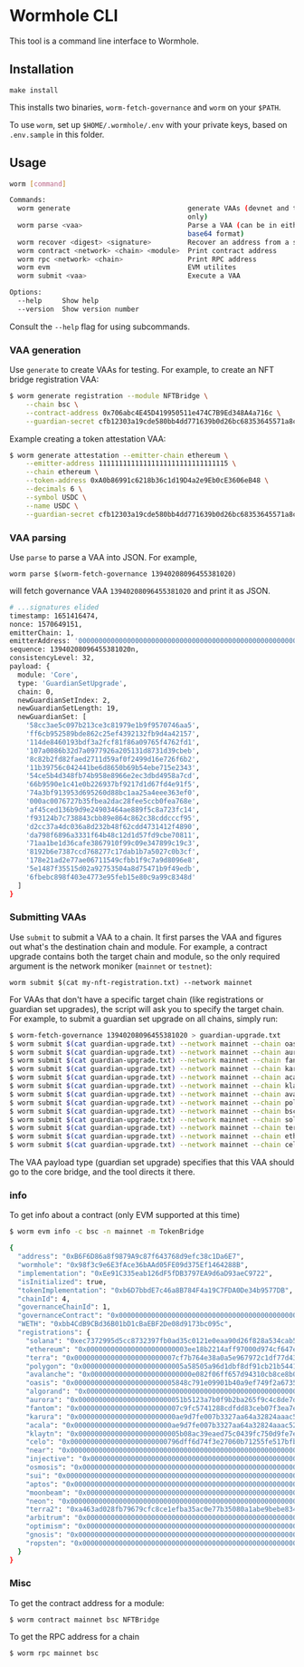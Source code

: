 # Wormhole CLI

This tool is a command line interface to Wormhole.

## Installation

    make install

This installs two binaries, `worm-fetch-governance` and `worm` on your `$PATH`.

To use `worm`, set up `$HOME/.wormhole/.env` with your
private keys, based on `.env.sample` in this folder.

## Usage

```sh
worm [command]

Commands:
  worm generate                             generate VAAs (devnet and testnet
                                            only)
  worm parse <vaa>                          Parse a VAA (can be in either hex or
                                            base64 format)
  worm recover <digest> <signature>         Recover an address from a signature
  worm contract <network> <chain> <module>  Print contract address
  worm rpc <network> <chain>                Print RPC address
  worm evm                                  EVM utilites
  worm submit <vaa>                         Execute a VAA

Options:
  --help     Show help                                                 [boolean]
  --version  Show version number                                       [boolean]
```

Consult the `--help` flag for using subcommands.

### VAA generation

Use `generate` to create VAAs for testing. For example, to create an NFT bridge registration VAA:

```sh
$ worm generate registration --module NFTBridge \
    --chain bsc \
    --contract-address 0x706abc4E45D419950511e474C7B9Ed348A4a716c \
    --guardian-secret cfb12303a19cde580bb4dd771639b0d26bc68353645571a8cff516ab2ee113a0
```

Example creating a token attestation VAA:

```sh
$ worm generate attestation --emitter-chain ethereum \
    --emitter-address 11111111111111111111111111111115 \
    --chain ethereum \
    --token-address 0xA0b86991c6218b36c1d19D4a2e9Eb0cE3606eB48 \
    --decimals 6 \
    --symbol USDC \
    --name USDC \
    --guardian-secret cfb12303a19cde580bb4dd771639b0d26bc68353645571a8cff516ab2ee113a0
```

### VAA parsing

Use `parse` to parse a VAA into JSON. For example,

    worm parse $(worm-fetch-governance 13940208096455381020)

will fetch governance VAA `13940208096455381020` and print it as JSON.

```sh
# ...signatures elided
timestamp: 1651416474,
nonce: 1570649151,
emitterChain: 1,
emitterAddress: '0000000000000000000000000000000000000000000000000000000000000004',
sequence: 13940208096455381020n,
consistencyLevel: 32,
payload: {
  module: 'Core',
  type: 'GuardianSetUpgrade',
  chain: 0,
  newGuardianSetIndex: 2,
  newGuardianSetLength: 19,
  newGuardianSet: [
    '58cc3ae5c097b213ce3c81979e1b9f9570746aa5',
    'ff6cb952589bde862c25ef4392132fb9d4a42157',
    '114de8460193bdf3a2fcf81f86a09765f4762fd1',
    '107a0086b32d7a0977926a205131d8731d39cbeb',
    '8c82b2fd82faed2711d59af0f2499d16e726f6b2',
    '11b39756c042441be6d8650b69b54ebe715e2343',
    '54ce5b4d348fb74b958e8966e2ec3dbd4958a7cd',
    '66b9590e1c41e0b226937bf9217d1d67fd4e91f5',
    '74a3bf913953d695260d88bc1aa25a4eee363ef0',
    '000ac0076727b35fbea2dac28fee5ccb0fea768e',
    'af45ced136b9d9e24903464ae889f5c8a723fc14',
    'f93124b7c738843cbb89e864c862c38cddcccf95',
    'd2cc37a4dc036a8d232b48f62cdd4731412f4890',
    'da798f6896a3331f64b48c12d1d57fd9cbe70811',
    '71aa1be1d36cafe3867910f99c09e347899c19c3',
    '8192b6e7387ccd768277c17dab1b7a5027c0b3cf',
    '178e21ad2e77ae06711549cfbb1f9c7a9d8096e8',
    '5e1487f35515d02a92753504a8d75471b9f49edb',
    '6fbebc898f403e4773e95feb15e80c9a99c8348d'
  ]
}
```

### Submitting VAAs

Use `submit` to submit a VAA to a chain. It first parses the VAA and figures out
what's the destination chain and module. For example, a contract upgrade contains both the target chain and module, so the only required argument is the network moniker (`mainnet` or `testnet`):

    worm submit $(cat my-nft-registration.txt) --network mainnet

For VAAs that don't have a specific target chain (like registrations or guardian
set upgrades), the script will ask you to specify the target chain.
For example, to submit a guardian set upgrade on all chains, simply run:

```sh
$ worm-fetch-governance 13940208096455381020 > guardian-upgrade.txt
$ worm submit $(cat guardian-upgrade.txt) --network mainnet --chain oasis
$ worm submit $(cat guardian-upgrade.txt) --network mainnet --chain aurora
$ worm submit $(cat guardian-upgrade.txt) --network mainnet --chain fantom
$ worm submit $(cat guardian-upgrade.txt) --network mainnet --chain karura
$ worm submit $(cat guardian-upgrade.txt) --network mainnet --chain acala
$ worm submit $(cat guardian-upgrade.txt) --network mainnet --chain klaytn
$ worm submit $(cat guardian-upgrade.txt) --network mainnet --chain avalanche
$ worm submit $(cat guardian-upgrade.txt) --network mainnet --chain polygon
$ worm submit $(cat guardian-upgrade.txt) --network mainnet --chain bsc
$ worm submit $(cat guardian-upgrade.txt) --network mainnet --chain solana
$ worm submit $(cat guardian-upgrade.txt) --network mainnet --chain terra
$ worm submit $(cat guardian-upgrade.txt) --network mainnet --chain ethereum
$ worm submit $(cat guardian-upgrade.txt) --network mainnet --chain celo
```

The VAA payload type (guardian set upgrade) specifies that this VAA should go to the core bridge, and the tool directs it there.

### info

To get info about a contract (only EVM supported at this time)

```sh
$ worm evm info -c bsc -n mainnet -m TokenBridge

{
  "address": "0xB6F6D86a8f9879A9c87f643768d9efc38c1Da6E7",
  "wormhole": "0x98f3c9e6E3fAce36bAAd05FE09d375Ef1464288B",
  "implementation": "0xEe91C335eab126dF5fDB3797EA9d6aD93aeC9722",
  "isInitialized": true,
  "tokenImplementation": "0xb6D7bbdE7c46a8B784F4a19C7FDA0De34b9577DB",
  "chainId": 4,
  "governanceChainId": 1,
  "governanceContract": "0x0000000000000000000000000000000000000000000000000000000000000004",
  "WETH": "0xbb4CdB9CBd36B01bD1cBaEBF2De08d9173bc095c",
  "registrations": {
    "solana": "0xec7372995d5cc8732397fb0ad35c0121e0eaa90d26f828a534cab54391b3a4f5",
    "ethereum": "0x0000000000000000000000003ee18b2214aff97000d974cf647e7c347e8fa585",
    "terra": "0x0000000000000000000000007cf7b764e38a0a5e967972c1df77d432510564e2",
    "polygon": "0x0000000000000000000000005a58505a96d1dbf8df91cb21b54419fc36e93fde",
    "avalanche": "0x0000000000000000000000000e082f06ff657d94310cb8ce8b0d9a04541d8052",
    "oasis": "0x0000000000000000000000005848c791e09901b40a9ef749f2a6735b418d7564",
    "algorand": "0x0000000000000000000000000000000000000000000000000000000000000000",
    "aurora": "0x00000000000000000000000051b5123a7b0f9b2ba265f9c4c8de7d78d52f510f",
    "fantom": "0x0000000000000000000000007c9fc5741288cdfdd83ceb07f3ea7e22618d79d2",
    "karura": "0x000000000000000000000000ae9d7fe007b3327aa64a32824aaac52c42a6e624",
    "acala": "0x000000000000000000000000ae9d7fe007b3327aa64a32824aaac52c42a6e624",
    "klaytn": "0x0000000000000000000000005b08ac39eaed75c0439fc750d9fe7e1f9dd0193f",
    "celo": "0x000000000000000000000000796dff6d74f3e27060b71255fe517bfb23c93eed",
    "near": "0x0000000000000000000000000000000000000000000000000000000000000000",
    "injective": "0x0000000000000000000000000000000000000000000000000000000000000000",
    "osmosis": "0x0000000000000000000000000000000000000000000000000000000000000000",
    "sui": "0x0000000000000000000000000000000000000000000000000000000000000000",
    "aptos": "0x0000000000000000000000000000000000000000000000000000000000000000",
    "moonbeam": "0x0000000000000000000000000000000000000000000000000000000000000000",
    "neon": "0x0000000000000000000000000000000000000000000000000000000000000000",
    "terra2": "0xa463ad028fb79679cfc8ce1efba35ac0e77b35080a1abe9bebe83461f176b0a3",
    "arbitrum": "0x0000000000000000000000000000000000000000000000000000000000000000",
    "optimism": "0x0000000000000000000000000000000000000000000000000000000000000000",
    "gnosis": "0x0000000000000000000000000000000000000000000000000000000000000000",
    "ropsten": "0x0000000000000000000000000000000000000000000000000000000000000000"
  }
}

```

### Misc

To get the contract address for a module:

    $ worm contract mainnet bsc NFTBridge

To get the RPC address for a chain

    $ worm rpc mainnet bsc
